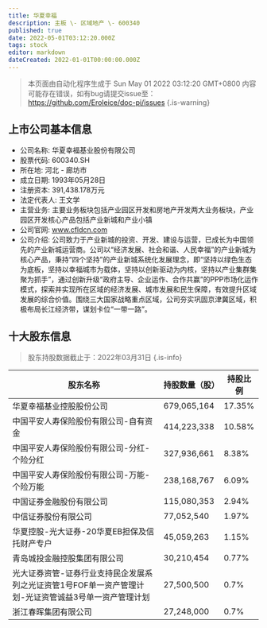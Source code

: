 ```yaml
---
title: 华夏幸福
description: 主板 \- 区域地产 \- 600340
published: true
date: 2022-05-01T03:12:20.000Z
tags: stock
editor: markdown
dateCreated: 2022-01-01T00:00:00.000Z
---
```


> 本页面由自动化程序生成于 Sun May 01 2022 03:12:20 GMT+0800
> 内容可能存在错误，如有bug请提交issue至：https://github.com/Eroleice/doc-pi/issues
{.is-warning}

## 上市公司基本信息
- 公司名称: 华夏幸福基业股份有限公司
- 股票代码: 600340.SH
- 所在地: 河北 - 廊坊市
- 成立日期: 1993年05月28日
- 注册资本: 391,438.178万元
- 法定代表人: 王文学
- 主营业务: 主要业务板块包括产业园区开发和房地产开发两大业务板块，产业园区开发核心产品包括产业新城和产业小镇
- 公司官网: www.cfldcn.com
- 公司介绍: 公司致力于产业新城的投资、开发、建设与运营，已成长为中国领先的产业新城运营商。公司以“经济发展、社会和谐、人民幸福”的产业新城为核心产品，秉持“四个坚持”的产业新城系统化发展理念，即“坚持以绿色生态为底板，坚持以幸福城市为载体，坚持以创新驱动为内核，坚持以产业集群集聚为抓手”，通过创新升级“政府主导、企业运作、合作共赢”的PPP市场化运作模式，探索并实现所在区域的经济发展、城市发展和民生保障，有效提升区域发展的综合价值。围绕三大国家战略重点区域，公司夯实巩固京津冀区域，积极布局长江经济带，谋划卡位“一带一路”。


## 十大股东信息
> 股东持股数据截止于：2022年03月31日
{.is-info}

| 股东名称 | 持股数量（股） | 持股比例 |
| --- | --- | --- |
| 华夏幸福基业控股股份公司 | 679,065,164 | 17.35% |
| 中国平安人寿保险股份有限公司-自有资金 | 414,223,338 | 10.58% |
| 中国平安人寿保险股份有限公司-分红-个险分红 | 327,936,661 | 8.38% |
| 中国平安人寿保险股份有限公司-万能-个险万能 | 238,168,767 | 6.09% |
| 中国证券金融股份有限公司 | 115,080,353 | 2.94% |
| 中信证券股份有限公司 | 77,052,540 | 1.97% |
| 华夏控股-光大证券-20华夏EB担保及信托财产专户 | 45,059,263 | 1.15% |
| 青岛城投金融控股集团有限公司 | 30,210,454 | 0.77% |
| 光大证券资管-证券行业支持民企发展系列之光证资管1号FOF单一资产管理计划-光证资管诚益3号单一资产管理计划 | 27,500,500 | 0.7% |
| 浙江春晖集团有限公司 | 27,248,000 | 0.7% |




